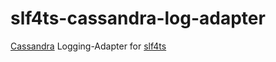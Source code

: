 # slf4ts-cassandra-log-adapter
[Cassandra](https://github.com/datastax/nodejs-driver) Logging-Adapter for [slf4ts](https://www.npmjs.org/package/slf4ts-api)
